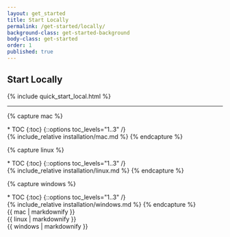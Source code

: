 ```yaml
---
layout: get_started
title: Start Locally
permalink: /get-started/locally/
background-class: get-started-background
body-class: get-started
order: 1
published: true
---
```


## Start Locally

<div class="container-fluid quick-start-module quick-starts">
  <div class="row">
    <div class="col-md-12">
      {% include quick_start_local.html %}
    </div>
  </div>
</div>

---

{% capture mac %}
<nav class="inline_toc" markdown="1">
* TOC
{:toc}
{::options toc_levels="1..3" /}
</nav>
{% include_relative installation/mac.md %}
{% endcapture %}

{% capture linux %}
<nav class="inline_toc" markdown="1">
* TOC
{:toc}
{::options toc_levels="1..3" /}
</nav>
{% include_relative installation/linux.md %}
{% endcapture %}

{% capture windows %}
<nav class="inline_toc" markdown="1">
* TOC
{:toc}
{::options toc_levels="1..3" /}
</nav>
{% include_relative installation/windows.md %}
{% endcapture %}


<div id="installation">
  <div class="os macos">{{ mac | markdownify }}</div>
  <div class="os linux selected">{{ linux | markdownify }}</div>
  <div class="os windows">{{ windows | markdownify }}</div>
</div>

<script page-id="get-started-locally" src="{{ site.baseurl }}/assets/menu-tab-selection.js"></script>
<script src="{{ site.baseurl }}/assets/quick-start-module.js"></script>
<script src="{{ site.baseurl }}/assets/show-screencast.js"></script>
